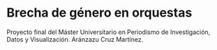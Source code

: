 # Brecha de género en orquestas
Proyecto final del Máster Universitario en Periodismo de Investigación, Datos y Visualización.
Aránzazu Cruz Martínez.
